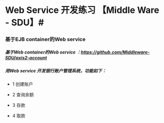 # Web Service 开发练习 【Middle Ware - SDU】#

### 基于EJB container的Web service ###

##### 基于Web container的Web service ：https://github.com/Middleware-SDU/axis2-account #####

##### 用Web service 开发银行账户管理系统，功能如下： #####

 - 1 创建账户 

 - 2 查询余额 

 - 3 存款 

 - 4 取款
